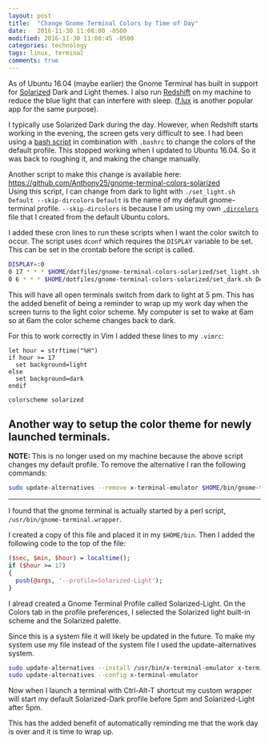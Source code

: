 ```yaml
---
layout: post
title:  "Change Gnome Terminal Colors by Time of Day"
date:   2016-11-30 11:08:00 -0500
modified: 2016-11-30 11:08:45 -0500
categories: technology
tags: linux, terminal
comments: true
---
```


As of Ubuntu 16.04 (maybe earlier) the Gnome Terminal has built in support for [Solarized][1] Dark and Light themes.  I also run [Redshift][2] on my machine to reduce the blue light that can interfere with sleep. ([f.lux][3] is another popular app for the same purpose).

I typically use Solarized Dark during the day.  However, when Redshift starts working in the evening, the screen gets very difficult to see.  I had been using a [bash script][4] in combination with ``.bashrc`` to change the colors of the default profile.  This stopped working when I updated to Ubuntu 16.04.  So it was back to roughing it, and making the change manually.

Another script to make this change is available here: https://github.com/Anthony25/gnome-terminal-colors-solarized  
Using this script, I can change from dark to light with `./set_light.sh Default --skip-dircolors`  `Default` is the name of my default gnome-terminal profile. `--skip-dircolors` is because I am using my own [`.dircolors`][6] file that I created from the default Ubuntu colors.

I added these cron lines to run these scripts when I want the color switch to occur.  The script uses `dconf` which requires the `DISPLAY` variable to be set.  This can be set in the crontab before the script is called.

```bash
DISPLAY=:0
0 17 * * * $HOME/dotfiles/gnome-terminal-colors-solarized/set_light.sh Default --skip-dircolors
0 6 * * * $HOME/dotfiles/gnome-terminal-colors-solarized/set_dark.sh Default --skip-dircolors
```

This will have all open terminals switch from dark to light at 5 pm.  This has the added benefit of being a reminder to wrap up my work day when the screen turns to the light color scheme.   My computer is set to wake at 6am so at 6am the color scheme changes back to dark.

For this to work correctly in Vim I added these lines to my `.vimrc`:

```vim
let hour = strftime("%H")
if hour >= 17
  set background=light
else
  set background=dark
endif

colorscheme solarized
```


## Another way to setup the color theme for newly launched terminals.

**NOTE:** This is no longer used on my machine because the above script changes my default profile.  To remove the alternative I ran the following commands:

```bash
sudo update-alternatives --remove x-terminal-emulator $HOME/bin/gnome-terminal-wrapper
```

___


I found that the gnome terminal is actually started by a perl script, ``/usr/bin/gnome-terminal.wrapper``.

I created a copy of this file and placed it in my ``$HOME/bin``.  Then I added the following code to the top of the file:

~~~perl
($sec, $min, $hour) = localtime();
if ($hour >= 17)
{
  push(@args, '--profile=Solarized-Light');
}
~~~

I alread created a Gnome Terminal Profile called Solarized-Light. On the Colors tab in the profile preferences, I selected the Solarized light built-in scheme and the Solarized palette.

Since this is a system file it will likely be updated in the future.  To make my system use my file instead of the system file I used the update-alternatives system.

~~~bash
sudo update-alternatives --install /usr/bin/x-terminal-emulator x-terminal-emulator $HOME/bin/gnome-terminal.wrapper 10
sudo update-alternatives --config x-terminal-emulator
~~~


Now when I launch a terminal with Ctrl-Alt-T shortcut my custom wrapper will start my default Solarized-Dark profile before 5pm and Solarized-Light after 5pm.

This has the added benefit of automatically reminding me that the work day is over and it is time to wrap up.  

[1]: http://ethanschoonover.com/solarized
[2]: http://jonls.dk/redshift/
[3]: https://justgetflux.com/
[4]: https://gist.github.com/codeforkjeff/1397104#file-solarize-sh
[5]: https://github.com/seebi/dircolors-solarized
[6]: https://github.com/AntoniosHadji/dotfiles/blob/master/dircolors
